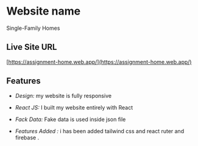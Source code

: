 # Website name 
Single-Family Homes

## Live Site URL
[https://assignment-home.web.app/](https://assignment-home.web.app/)


## Features 

- *Design:* my website is fully responsive
  
- *React JS:* I built my website entirely with React
  
- *Fack Data:* Fake data is used inside json file
  
- *Features Added :* i has been added tailwind css and react ruter and firebase .